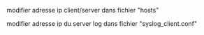 modifier adresse ip client/server dans fichier "hosts"

modifier adresse ip du server log dans fichier "syslog_client.conf"
